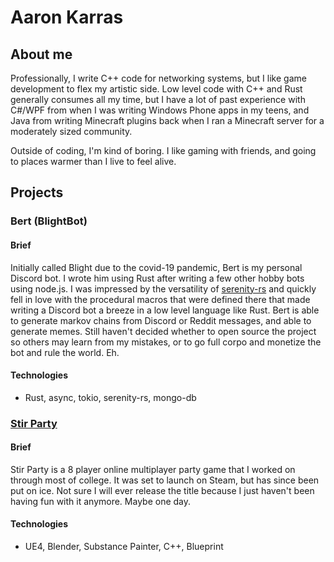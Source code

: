 # Aaron Karras
## About me

Professionally, I write C++ code for networking systems, but I like game development to flex my artistic side. 
Low level code with C++ and Rust generally consumes all my time, but I have a lot of past experience with C#/WPF from when I was writing Windows Phone apps in my teens, and Java from writing Minecraft plugins back when I ran a Minecraft server for a moderately sized community.

Outside of coding, I'm kind of boring. I like gaming with friends, and going to places warmer than I live to feel alive.

## Projects

### Bert (BlightBot)
#### Brief
Initially called Blight due to the covid-19 pandemic, Bert is my personal Discord bot. I wrote him using Rust after writing a few other hobby bots using node.js. I was impressed by the versatility of [serenity-rs](https://github.com/serenity-rs/serenity) and quickly fell in love with the procedural macros that were defined there that made writing a Discord bot a breeze in a low level language like Rust.
Bert is able to generate markov chains from Discord or Reddit messages, and able to generate memes. Still haven't decided whether to open source the project so others may learn from my mistakes, or to go full corpo and monetize the bot and rule the world. Eh.

#### Technologies
* Rust, async, tokio, serenity-rs, mongo-db

### [Stir Party](https://stirparty.com)
#### Brief
Stir Party is a 8 player online multiplayer party game that I worked on through most of college. It was set to launch on Steam, but has since been put on ice. Not sure I will ever release the title because I just haven't been having fun with it anymore. Maybe one day.
#### Technologies
* UE4, Blender, Substance Painter, C++, Blueprint

